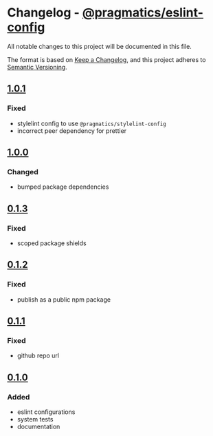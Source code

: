 # Changelog - [@pragmatics/eslint-config]

All notable changes to this project will be documented in this file.

The format is based on [Keep a Changelog](https://keepachangelog.com/en/1.0.0/),
and this project adheres to [Semantic Versioning](https://semver.org/spec/v2.0.0.html).

## [1.0.1]

### Fixed

- stylelint config to use `@pragmatics/stylelint-config`
- incorrect peer dependency for prettier

## [1.0.0]

### Changed

- bumped package dependencies

## [0.1.3]

### Fixed

- scoped package shields

## [0.1.2]

### Fixed

- publish as a public npm package

## [0.1.1]

### Fixed

- github repo url

## [0.1.0]

### Added

- eslint configurations
- system tests
- documentation

[1.0.1]: https://github.com/pvds/eslint-config/tree/1.0.1
[1.0.0]: https://github.com/pvds/eslint-config/tree/1.0.0
[0.1.3]: https://github.com/pvds/eslint-config/tree/0.1.3
[0.1.2]: https://github.com/pvds/eslint-config/tree/0.1.2
[0.1.1]: https://github.com/pvds/eslint-config/tree/0.1.1
[0.1.0]: https://github.com/pvds/eslint-config/tree/0.1.0
[@pragmatics/eslint-config]: https://github.com/pvds/eslint-config
